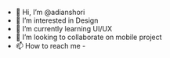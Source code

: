 - 👋 Hi, I’m @adianshori
- 👀 I’m interested in Design
- 🌱 I’m currently learning UI/UX
- 💞️ I’m looking to collaborate on mobile project
- 📫 How to reach me -

<!---
adianshori/adianshori is a ✨ special ✨ repository because its `README.md` (this file) appears on your GitHub profile.
You can click the Preview link to take a look at your changes.
--->
